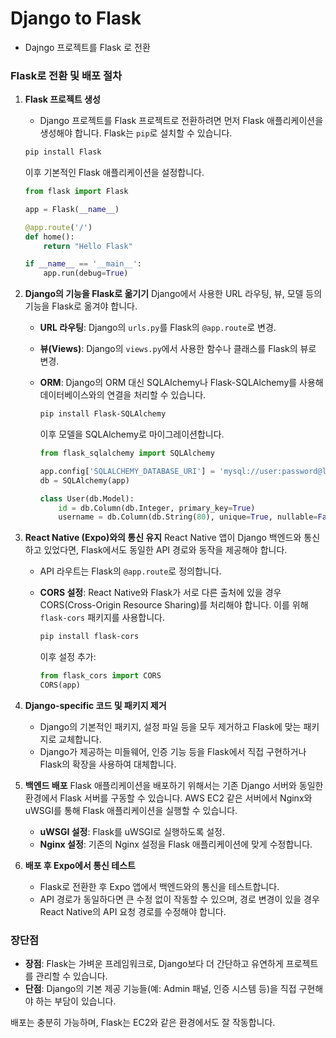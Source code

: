 # Django to Flask

- Dajngo 프로젝트를 Flask 로 전환



### Flask로 전환 및 배포 절차
1. **Flask 프로젝트 생성**
   - Django 프로젝트를 Flask 프로젝트로 전환하려면 먼저 Flask 애플리케이션을 생성해야 합니다. Flask는 `pip`로 설치할 수 있습니다.
   ```bash
   pip install Flask
   ```

   이후 기본적인 Flask 애플리케이션을 설정합니다.
   ```python
   from flask import Flask
   
   app = Flask(__name__)
   
   @app.route('/')
   def home():
       return "Hello Flask"
   
   if __name__ == '__main__':
       app.run(debug=True)
   ```

2. **Django의 기능을 Flask로 옮기기**
   Django에서 사용한 URL 라우팅, 뷰, 모델 등의 기능을 Flask로 옮겨야 합니다.

   - **URL 라우팅**: Django의 `urls.py`를 Flask의 `@app.route`로 변경.
   - **뷰(Views)**: Django의 `views.py`에서 사용한 함수나 클래스를 Flask의 뷰로 변경.
   - **ORM**: Django의 ORM 대신 SQLAlchemy나 Flask-SQLAlchemy를 사용해 데이터베이스와의 연결을 처리할 수 있습니다.
     ```bash
     pip install Flask-SQLAlchemy
     ```

     이후 모델을 SQLAlchemy로 마이그레이션합니다.
     ```python
     from flask_sqlalchemy import SQLAlchemy
     
     app.config['SQLALCHEMY_DATABASE_URI'] = 'mysql://user:password@localhost/db_name'
     db = SQLAlchemy(app)
     
     class User(db.Model):
         id = db.Column(db.Integer, primary_key=True)
         username = db.Column(db.String(80), unique=True, nullable=False)
     ```

3. **React Native (Expo)와의 통신 유지**
   React Native 앱이 Django 백엔드와 통신하고 있었다면, Flask에서도 동일한 API 경로와 동작을 제공해야 합니다.

   - API 라우트는 Flask의 `@app.route`로 정의합니다.
   - **CORS 설정**: React Native와 Flask가 서로 다른 출처에 있을 경우 CORS(Cross-Origin Resource Sharing)를 처리해야 합니다. 이를 위해 `flask-cors` 패키지를 사용합니다.
     ```bash
     pip install flask-cors
     ```

     이후 설정 추가:
     ```python
     from flask_cors import CORS
     CORS(app)
     ```

4. **Django-specific 코드 및 패키지 제거**
   - Django의 기본적인 패키지, 설정 파일 등을 모두 제거하고 Flask에 맞는 패키지로 교체합니다.
   - Django가 제공하는 미들웨어, 인증 기능 등을 Flask에서 직접 구현하거나 Flask의 확장을 사용하여 대체합니다.

5. **백엔드 배포**
   Flask 애플리케이션을 배포하기 위해서는 기존 Django 서버와 동일한 환경에서 Flask 서버를 구동할 수 있습니다. AWS EC2 같은 서버에서 Nginx와 uWSGI를 통해 Flask 애플리케이션을 실행할 수 있습니다.
   - **uWSGI 설정**: Flask를 uWSGI로 실행하도록 설정.
   - **Nginx 설정**: 기존의 Nginx 설정을 Flask 애플리케이션에 맞게 수정합니다.

6. **배포 후 Expo에서 통신 테스트**
   - Flask로 전환한 후 Expo 앱에서 백엔드와의 통신을 테스트합니다.
   - API 경로가 동일하다면 큰 수정 없이 작동할 수 있으며, 경로 변경이 있을 경우 React Native의 API 요청 경로를 수정해야 합니다.

### 장단점
- **장점**: Flask는 가벼운 프레임워크로, Django보다 더 간단하고 유연하게 프로젝트를 관리할 수 있습니다.
- **단점**: Django의 기본 제공 기능들(예: Admin 패널, 인증 시스템 등)을 직접 구현해야 하는 부담이 있습니다.

배포는 충분히 가능하며, Flask는 EC2와 같은 환경에서도 잘 작동합니다.